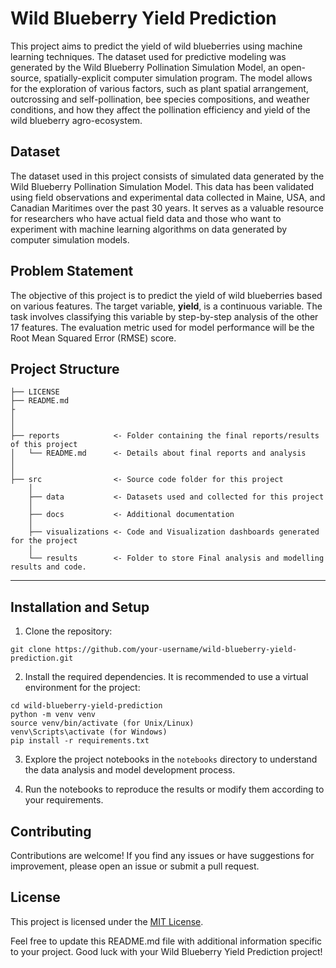 # Wild Blueberry Yield Prediction

This project aims to predict the yield of wild blueberries using machine learning techniques. The dataset used for predictive modeling was generated by the Wild Blueberry Pollination Simulation Model, an open-source, spatially-explicit computer simulation program. The model allows for the exploration of various factors, such as plant spatial arrangement, outcrossing and self-pollination, bee species compositions, and weather conditions, and how they affect the pollination efficiency and yield of the wild blueberry agro-ecosystem.

## Dataset

The dataset used in this project consists of simulated data generated by the Wild Blueberry Pollination Simulation Model. This data has been validated using field observations and experimental data collected in Maine, USA, and Canadian Maritimes over the past 30 years. It serves as a valuable resource for researchers who have actual field data and those who want to experiment with machine learning algorithms on data generated by computer simulation models.

## Problem Statement

The objective of this project is to predict the yield of wild blueberries based on various features. The target variable, **yield**, is a continuous variable. The task involves classifying this variable by step-by-step analysis of the other 17 features. The evaluation metric used for model performance will be the Root Mean Squared Error (RMSE) score.

## Project Structure

    ├── LICENSE
    ├── README.md          
    ├         
    │ 
    │
    ├── reports            <- Folder containing the final reports/results of this project
    │   └── README.md      <- Details about final reports and analysis
    │ 
    │   
    ├── src                <- Source code folder for this project
        │
        ├── data           <- Datasets used and collected for this project
        │   
        ├── docs           <- Additional documentation
        │
        ├── visualizations <- Code and Visualization dashboards generated for the project
        │
        └── results        <- Folder to store Final analysis and modelling results and code.
--------

## Installation and Setup

1. Clone the repository:

```shell
git clone https://github.com/your-username/wild-blueberry-yield-prediction.git
```

2. Install the required dependencies. It is recommended to use a virtual environment for the project:

```shell
cd wild-blueberry-yield-prediction
python -m venv venv
source venv/bin/activate (for Unix/Linux)
venv\Scripts\activate (for Windows)
pip install -r requirements.txt
```

3. Explore the project notebooks in the `notebooks` directory to understand the data analysis and model development process.

4. Run the notebooks to reproduce the results or modify them according to your requirements.

## Contributing

Contributions are welcome! If you find any issues or have suggestions for improvement, please open an issue or submit a pull request.

## License

This project is licensed under the [MIT License](LICENSE).

Feel free to update this README.md file with additional information specific to your project. Good luck with your Wild Blueberry Yield Prediction project!